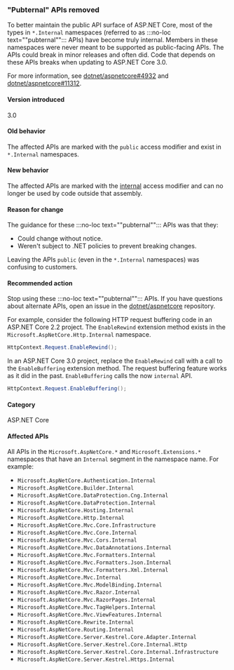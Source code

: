 ### "Pubternal" APIs removed

To better maintain the public API surface of ASP.NET Core, most of the types in `*.Internal` namespaces (referred to as :::no-loc text="\"pubternal\""::: APIs) have become truly internal. Members in these namespaces were never meant to be supported as public-facing APIs. The APIs could break in minor releases and often did. Code that depends on these APIs breaks when updating to ASP.NET Core 3.0.

For more information, see [dotnet/aspnetcore#4932](https://github.com/dotnet/aspnetcore/issues/4932) and [dotnet/aspnetcore#11312](https://github.com/dotnet/aspnetcore/issues/11312).

#### Version introduced

3.0

#### Old behavior

The affected APIs are marked with the `public` access modifier and exist in `*.Internal` namespaces.

#### New behavior

The affected APIs are marked with the [internal](/dotnet/csharp/language-reference/keywords/internal) access modifier and can no longer be used by code outside that assembly.

#### Reason for change

The guidance for these :::no-loc text="\"pubternal\""::: APIs was that they:

* Could change without notice.
* Weren't subject to .NET policies to prevent breaking changes.

Leaving the APIs `public` (even in the `*.Internal` namespaces) was confusing to customers.

#### Recommended action

Stop using these :::no-loc text="\"pubternal\""::: APIs. If you have questions about alternate APIs, open an issue in the [dotnet/aspnetcore](https://github.com/dotnet/aspnetcore/issues) repository.

For example, consider the following HTTP request buffering code in an ASP.NET Core 2.2 project. The `EnableRewind` extension method exists in the `Microsoft.AspNetCore.Http.Internal` namespace.

```csharp
HttpContext.Request.EnableRewind();
```

In an ASP.NET Core 3.0 project, replace the `EnableRewind` call with a call to the `EnableBuffering` extension method. The request buffering feature works as it did in the past. `EnableBuffering` calls the now `internal` API.

```csharp
HttpContext.Request.EnableBuffering();
```

#### Category

ASP.NET Core

#### Affected APIs

All APIs in the `Microsoft.AspNetCore.*` and `Microsoft.Extensions.*` namespaces that have an `Internal` segment in the namespace name. For example:

- `Microsoft.AspNetCore.Authentication.Internal`
- `Microsoft.AspNetCore.Builder.Internal`
- `Microsoft.AspNetCore.DataProtection.Cng.Internal`
- `Microsoft.AspNetCore.DataProtection.Internal`
- `Microsoft.AspNetCore.Hosting.Internal`
- `Microsoft.AspNetCore.Http.Internal`
- `Microsoft.AspNetCore.Mvc.Core.Infrastructure`
- `Microsoft.AspNetCore.Mvc.Core.Internal`
- `Microsoft.AspNetCore.Mvc.Cors.Internal`
- `Microsoft.AspNetCore.Mvc.DataAnnotations.Internal`
- `Microsoft.AspNetCore.Mvc.Formatters.Internal`
- `Microsoft.AspNetCore.Mvc.Formatters.Json.Internal`
- `Microsoft.AspNetCore.Mvc.Formatters.Xml.Internal`
- `Microsoft.AspNetCore.Mvc.Internal`
- `Microsoft.AspNetCore.Mvc.ModelBinding.Internal`
- `Microsoft.AspNetCore.Mvc.Razor.Internal`
- `Microsoft.AspNetCore.Mvc.RazorPages.Internal`
- `Microsoft.AspNetCore.Mvc.TagHelpers.Internal`
- `Microsoft.AspNetCore.Mvc.ViewFeatures.Internal`
- `Microsoft.AspNetCore.Rewrite.Internal`
- `Microsoft.AspNetCore.Routing.Internal`
- `Microsoft.AspNetCore.Server.Kestrel.Core.Adapter.Internal`
- `Microsoft.AspNetCore.Server.Kestrel.Core.Internal.Http`
- `Microsoft.AspNetCore.Server.Kestrel.Core.Internal.Infrastructure`
- `Microsoft.AspNetCore.Server.Kestrel.Https.Internal`

<!--

#### Affected APIs

- `N:Microsoft.AspNetCore.Authentication.Internal`
- `N:Microsoft.AspNetCore.Builder.Internal`
- `N:Microsoft.AspNetCore.DataProtection.Cng.Internal`
- `N:Microsoft.AspNetCore.DataProtection.Internal`
- `N:Microsoft.AspNetCore.Hosting.Internal`
- `N:Microsoft.AspNetCore.Http.Internal`
- `N:Microsoft.AspNetCore.Mvc.Core.Infrastructure`
- `N:Microsoft.AspNetCore.Mvc.Core.Internal`
- `N:Microsoft.AspNetCore.Mvc.Cors.Internal`
- `N:Microsoft.AspNetCore.Mvc.DataAnnotations.Internal`
- `N:Microsoft.AspNetCore.Mvc.Formatters.Internal`
- `N:Microsoft.AspNetCore.Mvc.Formatters.Json.Internal`
- `N:Microsoft.AspNetCore.Mvc.Formatters.Xml.Internal`
- `N:Microsoft.AspNetCore.Mvc.Internal`
- `N:Microsoft.AspNetCore.Mvc.ModelBinding.Internal`
- `N:Microsoft.AspNetCore.Mvc.Razor.Internal`
- `N:Microsoft.AspNetCore.Mvc.RazorPages.Internal`
- `N:Microsoft.AspNetCore.Mvc.TagHelpers.Internal`
- `N:Microsoft.AspNetCore.Mvc.ViewFeatures.Internal`
- `N:Microsoft.AspNetCore.Rewrite.Internal`
- `N:Microsoft.AspNetCore.Routing.Internal`
- `N:Microsoft.AspNetCore.Server.Kestrel.Core.Adapter.Internal`
- `N:Microsoft.AspNetCore.Server.Kestrel.Core.Internal.Http`
- `N:Microsoft.AspNetCore.Server.Kestrel.Core.Internal.Infrastructure`
- `N:Microsoft.AspNetCore.Server.Kestrel.Https.Internal`

-->
